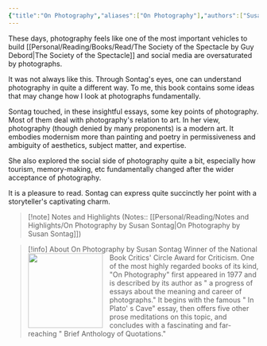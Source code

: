 ```yaml
---
{"title":"On Photography","aliases":["On Photography"],"authors":["Susan Sontag"],"publisher":"Delta","publish":"1977","pages":232,"isbn10":"0141187166","isbn13":"9780141187167","rating":"5","reviewed":true,"cover":"https://images-na.ssl-images-amazon.com/images/S/compressed.photo.goodreads.com/books/1671548651i/52372.jpg","read_count":"1","tags":["book","Photography","art"],"log":[{"status":"Read","timestamp":"2024-01-12T23:17:59+06:00"},{"status":"In Progress","timestamp":"2023-12-31T13:24:31+06:00"},{"status":"To Read","timestamp":"2023-12-31T13:23:59+06:00"}],"created":"2023-12-31T13:23:59+06:00","updated":"2024-10-03T13:46:55+06:00","status":"Read","dg-publish":true,"dg-note-icon":1,"dg-path":"Reading/Books/Read/On Photography by Susan Sontag.md","permalink":"/reading/books/read/on-photography-by-susan-sontag/","dgPassFrontmatter":true,"noteIcon":1}
---
```


These days, photography feels like one of the most important vehicles to build [[Personal/Reading/Books/Read/The Society of the Spectacle by Guy Debord\|The Society of the Spectacle]] and social media are oversaturated by photographs.

It was not always like this. Through Sontag's eyes, one can understand photography in quite a different way. To me, this book contains some ideas that may change how I look at photographs fundamentally.

Sontag touched, in these insightful essays, some key points of photography. Most of them deal with photography's relation to art. In her view, photography (though denied by many proponents) is a modern art. It embodies modernism more than painting and poetry in permissiveness and ambiguity of aesthetics, subject matter, and expertise.

She also explored the social side of photography quite a bit, especially how tourism, memory-making, etc fundamentally changed after the wider acceptance of photography.

It is a pleasure to read. Sontag can express quite succinctly her point with a storyteller's captivating charm.

> [!note] Notes and Highlights
> (Notes:: [[Personal/Reading/Notes and Highlights/On Photography by Susan Sontag\|On Photography by Susan Sontag]])


> [!info] About On Photography by Susan Sontag
> <img src="https://images-na.ssl-images-amazon.com/images/S/compressed.photo.goodreads.com/books/1671548651i/52372.jpg" style="float: left; width: 150px; height: auto; margin-right: 1em;" /> Winner of the National Book Critics' Circle Award for Criticism. One of the most highly regarded books of its kind, "On Photography" first appeared in 1977 and is described by its author as " a progress of essays about the meaning and career of photographs." It begins with the famous " In Plato' s Cave" essay, then offers five other prose meditations on this topic, and concludes with a fascinating and far-reaching " Brief Anthology of Quotations."